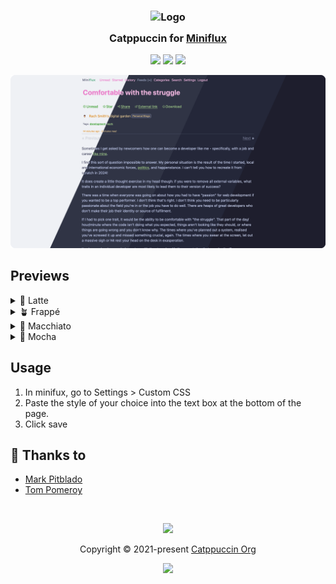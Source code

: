 <h3 align="center">
	<img src="https://raw.githubusercontent.com/catppuccin/catppuccin/main/assets/logos/exports/1544x1544_circle.png" width="100" alt="Logo"/><br/>
	<img src="https://raw.githubusercontent.com/catppuccin/catppuccin/main/assets/misc/transparent.png" height="30" width="0px"/>
	Catppuccin for <a href="https://miniflux.app">Miniflux</a>
	<img src="https://raw.githubusercontent.com/catppuccin/catppuccin/main/assets/misc/transparent.png" height="30" width="0px"/>
</h3>

<p align="center">
	<a href="https://github.com/catppuccin/miniflux/stargazers"><img src="https://img.shields.io/github/stars/catppuccin/miniflux?colorA=363a4f&colorB=b7bdf8&style=for-the-badge"></a>
	<a href="https://github.com/catppuccin/miniflux/issues"><img src="https://img.shields.io/github/issues/catppuccin/miniflux?colorA=363a4f&colorB=f5a97f&style=for-the-badge"></a>
	<a href="https://github.com/catppuccin/miniflux/contributors"><img src="https://img.shields.io/github/contributors/catppuccin/miniflux?colorA=363a4f&colorB=a6da95&style=for-the-badge"></a>
</p>

<p align="center">
	<img src="assets/preview.webp"/>
</p>

## Previews

<details>
<summary>🌻 Latte</summary>
<img src="assets/latte.webp"/>
</details>
<details>
<summary>🪴 Frappé</summary>
<img src="assets/frappe.webp"/>
</details>
<details>
<summary>🌺 Macchiato</summary>
<img src="assets/macchiato.webp"/>
</details>
<details>
<summary>🌿 Mocha</summary>
<img src="assets/mocha.webp"/>
</details>

## Usage

1. In minifux, go to Settings > Custom CSS
2. Paste the style of your choice into the text box at the bottom of the page.
3. Click save

## 💝 Thanks to

- [Mark Pitblado](https://markpitblado.me)
- [Tom Pomeroy](https://github.com/Pome-ro)

&nbsp;

<p align="center">
	<img src="https://raw.githubusercontent.com/catppuccin/catppuccin/main/assets/footers/gray0_ctp_on_line.svg?sanitize=true" />
</p>

<p align="center">
	Copyright &copy; 2021-present <a href="https://github.com/catppuccin" target="_blank">Catppuccin Org</a>
</p>

<p align="center">
	<a href="https://github.com/catppuccin/catppuccin/blob/main/LICENSE"><img src="https://img.shields.io/static/v1.svg?style=for-the-badge&label=License&message=MIT&logoColor=d9e0ee&colorA=363a4f&colorB=b7bdf8"/></a>
</p>
